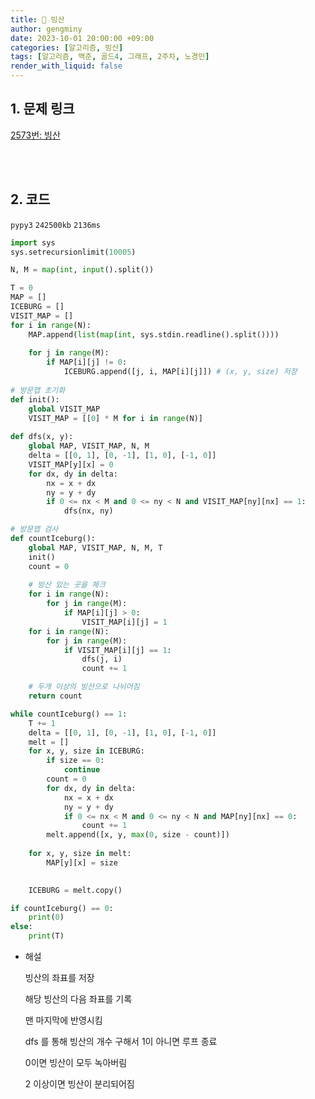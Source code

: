 ```yaml
---
title: 🦊 빙산
author: gengminy
date: 2023-10-01 20:00:00 +09:00
categories: [알고리즘, 빙산]
tags: [알고리즘, 백준, 골드4, 그래프, 2주차, 노경민]
render_with_liquid: false
---
```


## 1. 문제 링크

[2573번: 빙산](https://www.acmicpc.net/problem/2573)

<br>
<br>

## 2. 코드

`pypy3` `242500kb` `2136ms`

```python
import sys
sys.setrecursionlimit(10005)

N, M = map(int, input().split())

T = 0
MAP = []
ICEBURG = []
VISIT_MAP = []
for i in range(N):
    MAP.append(list(map(int, sys.stdin.readline().split())))
    
    for j in range(M):
        if MAP[i][j] != 0:
            ICEBURG.append([j, i, MAP[i][j]]) # (x, y, size) 저장
    
# 방문맵 초기화
def init():
    global VISIT_MAP
    VISIT_MAP = [[0] * M for i in range(N)]
    
def dfs(x, y):
    global MAP, VISIT_MAP, N, M
    delta = [[0, 1], [0, -1], [1, 0], [-1, 0]]
    VISIT_MAP[y][x] = 0
    for dx, dy in delta:
        nx = x + dx
        ny = y + dy
        if 0 <= nx < M and 0 <= ny < N and VISIT_MAP[ny][nx] == 1:
            dfs(nx, ny)

# 방문맵 검사
def countIceburg():
    global MAP, VISIT_MAP, N, M, T
    init()
    count = 0
    
    # 빙산 있는 곳을 체크
    for i in range(N):
        for j in range(M):
            if MAP[i][j] > 0:
                VISIT_MAP[i][j] = 1
    for i in range(N):
        for j in range(M):                
            if VISIT_MAP[i][j] == 1:
                dfs(j, i)
                count += 1

    # 두개 이상의 빙산으로 나뉘어짐
    return count

while countIceburg() == 1:
    T += 1
    delta = [[0, 1], [0, -1], [1, 0], [-1, 0]]
    melt = []
    for x, y, size in ICEBURG:
        if size == 0:
            continue
        count = 0
        for dx, dy in delta:
            nx = x + dx
            ny = y + dy
            if 0 <= nx < M and 0 <= ny < N and MAP[ny][nx] == 0:
                count += 1
        melt.append([x, y, max(0, size - count)])
    
    for x, y, size in melt:
        MAP[y][x] = size

        
    ICEBURG = melt.copy()

if countIceburg() == 0:
    print(0)
else:
    print(T)
```


- 해설
    
    빙산의 좌표를 저장
    
    해당 빙산의 다음 좌표를 기록
    
    맨 마지막에 반영시킴
    
    dfs 를 통해 빙산의 개수 구해서 1이 아니면 루프 종료
    
    0이면 빙산이 모두 녹아버림
    
    2 이상이면 빙산이 분리되어짐
    
